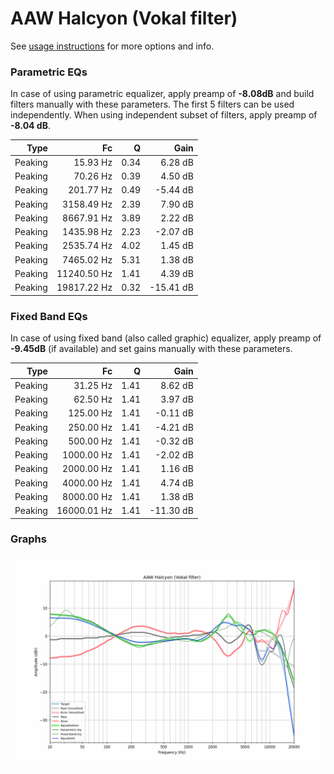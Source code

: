 # AAW Halcyon (Vokal filter)
See [usage instructions](https://github.com/jaakkopasanen/AutoEq#usage) for more options and info.

### Parametric EQs
In case of using parametric equalizer, apply preamp of **-8.08dB** and build filters manually
with these parameters. The first 5 filters can be used independently.
When using independent subset of filters, apply preamp of **-8.04 dB**.

| Type    | Fc          |    Q | Gain      |
|--------:|------------:|-----:|----------:|
| Peaking | 15.93 Hz    | 0.34 | 6.28 dB   |
| Peaking | 70.26 Hz    | 0.39 | 4.50 dB   |
| Peaking | 201.77 Hz   | 0.49 | -5.44 dB  |
| Peaking | 3158.49 Hz  | 2.39 | 7.90 dB   |
| Peaking | 8667.91 Hz  | 3.89 | 2.22 dB   |
| Peaking | 1435.98 Hz  | 2.23 | -2.07 dB  |
| Peaking | 2535.74 Hz  | 4.02 | 1.45 dB   |
| Peaking | 7465.02 Hz  | 5.31 | 1.38 dB   |
| Peaking | 11240.50 Hz | 1.41 | 4.39 dB   |
| Peaking | 19817.22 Hz | 0.32 | -15.41 dB |

### Fixed Band EQs
In case of using fixed band (also called graphic) equalizer, apply preamp of **-9.45dB**
(if available) and set gains manually with these parameters.

| Type    | Fc          |    Q | Gain      |
|--------:|------------:|-----:|----------:|
| Peaking | 31.25 Hz    | 1.41 | 8.62 dB   |
| Peaking | 62.50 Hz    | 1.41 | 3.97 dB   |
| Peaking | 125.00 Hz   | 1.41 | -0.11 dB  |
| Peaking | 250.00 Hz   | 1.41 | -4.21 dB  |
| Peaking | 500.00 Hz   | 1.41 | -0.32 dB  |
| Peaking | 1000.00 Hz  | 1.41 | -2.02 dB  |
| Peaking | 2000.00 Hz  | 1.41 | 1.16 dB   |
| Peaking | 4000.00 Hz  | 1.41 | 4.74 dB   |
| Peaking | 8000.00 Hz  | 1.41 | 1.38 dB   |
| Peaking | 16000.01 Hz | 1.41 | -11.30 dB |

### Graphs
![](./AAW%20Halcyon%20(Vokal%20filter).png)